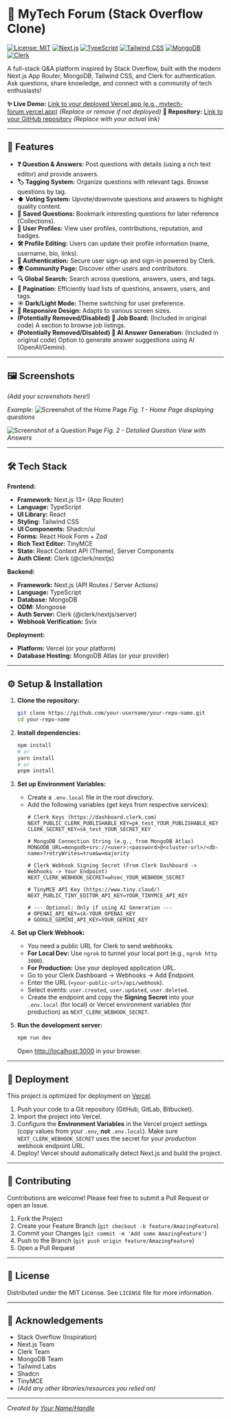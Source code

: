# 🚀 MyTech Forum (Stack Overflow Clone)

[![License: MIT](https://img.shields.io/badge/License-MIT-yellow.svg)](https://opensource.org/licenses/MIT)
[![Next.js](https://img.shields.io/badge/Next.js-13.x-black?logo=nextdotjs)](https://nextjs.org/)
[![TypeScript](https://img.shields.io/badge/TypeScript-^5.0-blue?logo=typescript)](https://www.typescriptlang.org/)
[![Tailwind CSS](https://img.shields.io/badge/Tailwind_CSS-^3.0-blue?logo=tailwindcss)](https://tailwindcss.com/)
[![MongoDB](https://img.shields.io/badge/MongoDB-^6.0-green?logo=mongodb)](https://www.mongodb.com/)
[![Clerk](https://img.shields.io/badge/Auth-Clerk-purple?logo=clerk)](https://clerk.com/)

A full-stack Q&A platform inspired by Stack Overflow, built with the modern Next.js App Router, MongoDB, Tailwind CSS, and Clerk for authentication. Ask questions, share knowledge, and connect with a community of tech enthusiasts!

**✨ Live Demo:** [Link to your deployed Vercel app (e.g., mytech-forum.vercel.app)](https://your-deployment-link.vercel.app) *(Replace or remove if not deployed)*
**🔧 Repository:** [Link to your GitHub repository](https://github.com/your-username/your-repo-name) *(Replace with your actual link)*

---

## 🌟 Features

*   **❓ Question & Answers:** Post questions with details (using a rich text editor) and provide answers.
*   **🏷️ Tagging System:** Organize questions with relevant tags. Browse questions by tag.
*   **⬆️ Voting System:** Upvote/downvote questions and answers to highlight quality content.
*   **💾 Saved Questions:** Bookmark interesting questions for later reference (Collections).
*   **👤 User Profiles:** View user profiles, contributions, reputation, and badges.
*   **🛠️ Profile Editing:** Users can update their profile information (name, username, bio, links).
*   **🔐 Authentication:** Secure user sign-up and sign-in powered by Clerk.
*   **🌍 Community Page:** Discover other users and contributors.
*   **🔍 Global Search:** Search across questions, answers, users, and tags.
*   **📄 Pagination:** Efficiently load lists of questions, answers, users, and tags.
*   **☀️ Dark/Light Mode:** Theme switching for user preference.
*   **📱 Responsive Design:** Adapts to various screen sizes.
*   **(Potentially Removed/Disabled) 💼 Job Board:** (Included in original code) A section to browse job listings.
*   **(Potentially Removed/Disabled) 🤖 AI Answer Generation:** (Included in original code) Option to generate answer suggestions using AI (OpenAI/Gemini).

---

## 🖼️ Screenshots

*(Add your screenshots here!)*

*Example:*
![Screenshot of the Home Page](https://via.placeholder.com/600x400/cccccc/969696.png?text=HomePage+Screenshot)
_Fig. 1 - Home Page displaying questions_

![Screenshot of a Question Page](https://via.placeholder.com/600x400/cccccc/969696.png?text=QuestionPage+Screenshot)
_Fig. 2 - Detailed Question View with Answers_

---

## 🛠️ Tech Stack

**Frontend:**

*   **Framework:** Next.js 13+ (App Router)
*   **Language:** TypeScript
*   **UI Library:** React
*   **Styling:** Tailwind CSS
*   **UI Components:** Shadcn/ui
*   **Forms:** React Hook Form + Zod
*   **Rich Text Editor:** TinyMCE
*   **State:** React Context API (Theme), Server Components
*   **Auth Client:** Clerk (@clerk/nextjs)

**Backend:**

*   **Framework:** Next.js (API Routes / Server Actions)
*   **Language:** TypeScript
*   **Database:** MongoDB
*   **ODM:** Mongoose
*   **Auth Server:** Clerk (@clerk/nextjs/server)
*   **Webhook Verification:** Svix

**Deployment:**

*   **Platform:** Vercel (or your platform)
*   **Database Hosting:** MongoDB Atlas (or your provider)

---

## ⚙️ Setup & Installation

1.  **Clone the repository:**
    ```bash
    git clone https://github.com/your-username/your-repo-name.git
    cd your-repo-name
    ```

2.  **Install dependencies:**
    ```bash
    npm install
    # or
    yarn install
    # or
    pnpm install
    ```

3.  **Set up Environment Variables:**
    *   Create a `.env.local` file in the root directory.
    *   Add the following variables (get keys from respective services):
        ```dotenv
        # Clerk Keys (https://dashboard.clerk.com)
        NEXT_PUBLIC_CLERK_PUBLISHABLE_KEY=pk_test_YOUR_PUBLISHABLE_KEY
        CLERK_SECRET_KEY=sk_test_YOUR_SECRET_KEY

        # MongoDB Connection String (e.g., from MongoDB Atlas)
        MONGODB_URL=mongodb+srv://<user>:<password>@<cluster-url>/<db-name>?retryWrites=true&w=majority

        # Clerk Webhook Signing Secret (From Clerk Dashboard -> Webhooks -> Your Endpoint)
        NEXT_CLERK_WEBHOOK_SECRET=whsec_YOUR_WEBHOOK_SECRET

        # TinyMCE API Key (https://www.tiny.cloud/)
        NEXT_PUBLIC_TINY_EDITOR_API_KEY=YOUR_TINYMCE_API_KEY

        # --- Optional: Only if using AI Generation ---
        # OPENAI_API_KEY=sk-YOUR_OPENAI_KEY
        # GOOGLE_GEMINI_API_KEY=YOUR_GEMINI_KEY
        ```

4.  **Set up Clerk Webhook:**
    *   You need a public URL for Clerk to send webhooks.
    *   **For Local Dev:** Use `ngrok` to tunnel your local port (e.g., `ngrok http 3000`).
    *   **For Production:** Use your deployed application URL.
    *   Go to your Clerk Dashboard -> Webhooks -> Add Endpoint.
    *   Enter the URL (`<your-public-url>/api/webhook`).
    *   Select events: `user.created`, `user.updated`, `user.deleted`.
    *   Create the endpoint and copy the **Signing Secret** into your `.env.local` (for local) or Vercel environment variables (for production) as `NEXT_CLERK_WEBHOOK_SECRET`.

5.  **Run the development server:**
    ```bash
    npm run dev
    ```
    Open [http://localhost:3000](http://localhost:3000) in your browser.

---

## 🚀 Deployment

This project is optimized for deployment on [Vercel](https://vercel.com/).

1.  Push your code to a Git repository (GitHub, GitLab, Bitbucket).
2.  Import the project into Vercel.
3.  Configure the **Environment Variables** in the Vercel project settings (copy values from your `.env`, **not** `.env.local`). Make sure `NEXT_CLERK_WEBHOOK_SECRET` uses the secret for your *production* webhook endpoint URL.
4.  Deploy! Vercel should automatically detect Next.js and build the project.

---

## 🤝 Contributing

Contributions are welcome! Please feel free to submit a Pull Request or open an Issue.

1.  Fork the Project
2.  Create your Feature Branch (`git checkout -b feature/AmazingFeature`)
3.  Commit your Changes (`git commit -m 'Add some AmazingFeature'`)
4.  Push to the Branch (`git push origin feature/AmazingFeature`)
5.  Open a Pull Request

---

## 📜 License

Distributed under the MIT License. See `LICENSE` file for more information.

---

## 🙏 Acknowledgements

*   Stack Overflow (Inspiration)
*   Next.js Team
*   Clerk Team
*   MongoDB Team
*   Tailwind Labs
*   Shadcn
*   TinyMCE
*   *(Add any other libraries/resources you relied on)*

---

*Created by [Your Name/Handle](https://github.com/your-username)*
